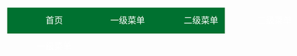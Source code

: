 <html lang="en">
<head>
    <meta charset="UTF-8"/>
    <title>庄稼汉</title>
    <style>
        * {
            margin: 0;
            padding: 0;
        }
        body,
        html {
            font-size: 14px;
            font-family: 'Microsoft Yahei', '微软雅黑', 'Simsun', '宋体', 'Arial', sans-serif;
        }
        img {
            border: 0;
        }
        a {
            color: #fff;
            text-decoration: none;
            outline: none;
        }
        ol,
        ul,
        li {
            list-style: none;
        }
        .head-nav {
            width: 100%;
            height: 60px;
            background: #007130;
        }
        .head-nav-con {
            width: 1200px;
            height: 60px;
            margin: auto;
        }
        .head-nav-con ul li {
            width: 170px;
            float: left;
            font-size: 20px;
            text-align: center;
        }
        .head-nav-con ul li:hover {
            background: #ff9c01;
        }
        .head-nav-con ul a {
            display: block;
            text-decoration: none;
            text-align: center;
            line-height: 60px;
            color: white;
        }
        .head-nav-con .drop-down {
            position: relative;
        }
        .head-nav-con .drop-down-content {
            padding: 0;
            display: none;
            position: absolute;
            z-index: 1;
            background: #007130;
        }
        .head-nav-con .drop-down-content li:hover > a {
            background-color: #ff9c01;
        }
        .head-nav-con .drop-down:hover .drop-down-content {
            display: block;
        }
        .head-nav-con .drop-down-2 {
            position: relative;
        }
        .head-nav-con .drop-down-content-2 {
            padding: 0;
            display: none;
            position: absolute;
            z-index: 1;
            background-color: #007130;
            right: -170px;
            top: 0;
        }
        .head-nav-con .drop-down-content-2 > li {
            float: none;
            background-color: #007130;
        }
        .head-nav-con .drop-down-content-2 li:hover a {
            background-color: #ff9c01;
        }
        .head-nav-con .drop-down-2:hover .drop-down-content-2 {
            display: block;
        }
    </style>
</head>
<body>
<div class="main">
    <!--头部-->
    <div class="header">
        <div class="head-nav">
            <div class="head-nav-con clearFloat">
                <ul>
                    <li><a href="#">首页</a></li>
                    <li><a href="#">一级菜单</a></li>
                    <li class="drop-down"><a href="#">二级菜单</a>
                        <ul class="drop-down-content">
                            <li><a href="#">二级菜单</a></li>
                            <li><a href="#">二级菜单</a></li>
                            <li><a href="#">二级菜单</a></li>
                            <li><a href="#">二级菜单</a></li>
                        </ul>
                    </li>
                    <li class="drop-down"><a href="#">二级菜单</a>
                        <ul class="drop-down-content">
                            <li class="drop-down-2"><a href="#">三级菜单</a>
                                <ul class="drop-down-content-2">
                                    <li><a href="#">三级菜单</a></li>
                                    <li><a href="#">三级菜单</a></li>
                                    <li><a href="#">三级菜单</a></li>
                                </ul>
                            </li>
                            <li class="drop-down-2"><a href="#">三级菜单</a>
                                <ul class="drop-down-content-2">
                                    <li><a href="#">三级菜单</a></li>
                                    <li><a href="#">三级菜单</a></li>
                                    <li><a href="#">三级菜单</a></li>
                                </ul>
                            </li>
                            <li class=""><a href="#">二级菜单</a></li>
                            <li class=""><a href="#">二级菜单</a></li>
                            <li class=""><a href="#">二级菜单</a></li>
                            <li class=""><a href="#">二级菜单</a></li>
                            <li class="drop-down-2"><a href="#">三级菜单</a>
                                <ul class="drop-down-content-2">
                                    <li><a href="#">二级菜单</a></li>
                                    <li><a href="#">二级菜单</a></li>
                                </ul>
                            </li>
                        </ul>
                    </li>
                    <li><a href="#">一级菜单</a></li>
                    <li><a href="#">一级菜单</a></li>
                    <li><a href="#">一级菜单</a></li>
                </ul>
            </div>
        </div>
    </div>
</div>
</body>
</html>